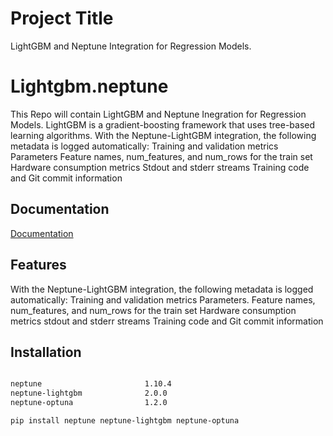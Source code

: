 
# Project Title

 LightGBM and Neptune Integration for Regression Models.

# Lightgbm.neptune
This Repo will contain LightGBM and Neptune Inegration for Regression Models.
LightGBM is a gradient-boosting framework that uses tree-based learning algorithms. 
With the Neptune-LightGBM integration, the following metadata is logged automatically:
Training and validation metrics
Parameters
Feature names, num_features, and num_rows for the train set
Hardware consumption metrics
Stdout and stderr streams
Training code and Git commit information


## Documentation

[Documentation](https://docs.neptune.ai/integrations/lightgbm/)


## Features
With the Neptune-LightGBM integration, the following metadata is logged automatically:
Training and validation metrics
Parameters.
Feature names, num_features, and num_rows for the train set
Hardware consumption metrics
stdout and stderr streams
Training code and Git commit information
## Installation


```bash

neptune                       1.10.4
neptune-lightgbm              2.0.0
neptune-optuna                1.2.0

pip install neptune neptune-lightgbm neptune-optuna
```
    
